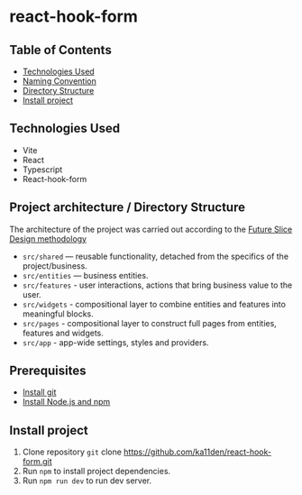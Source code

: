 # react-hook-form

## Table of Contents

- [Technologies Used](#technologies-used)
- [Naming Convention](#naming-convention)
- [Directory Structure](#directory-structure)
- [Install project](#install-project)

## Technologies Used

- Vite
- React
- Typescript
- React-hook-form

## Project architecture / Directory Structure

The architecture of the project was carried out according to the [Future Slice Design methodology](https://feature-sliced.design/)

- `src/shared` — reusable functionality, detached from the specifics of the project/business.
- `src/entities` — business entities.
- `src/features` - user interactions, actions that bring business value to the user.
- `src/widgets` - compositional layer to combine entities and features into meaningful blocks.
- `src/pages` - compositional layer to construct full pages from entities, features and widgets.
- `src/app` - app-wide settings, styles and providers.

## Prerequisites

- [Install git](https://git-scm.com/book/en/v2/Getting-Started-Installing-Git)
- [Install Node.js and npm](https://docs.npmjs.com/downloading-and-installing-node-js-and-npm)

## Install project

1. Clone repository `git` clone https://github.com/ka11den/react-hook-form.git
2. Run `npm` to install project dependencies.
3. Run `npm run dev` to run dev server.